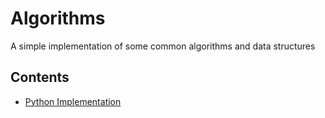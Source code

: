 # Algorithms
A simple implementation of some common algorithms and data structures

## Contents

* [Python Implementation](Python/doc/README.md)
